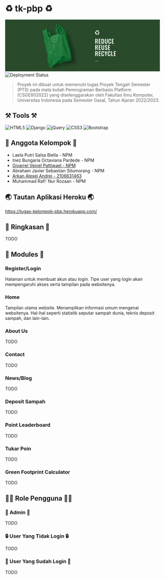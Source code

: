 # ♻️ tk-pbp ♻️
![a](banner.png)
![Deployment Status](https://github.com/arkanalexei/tk-pbp/actions/workflows/dpl.yml/badge.svg)
>Proyek ini dibuat untuk memenuhi tugas Proyek Tengah Semester (PTS) pada mata kuliah Pemrograman Berbasis Platform (CSGE602022) yang diselenggarakan oleh Fakultas Ilmu Komputer, Universitas Indonesia pada Semester Gasal, Tahun Ajaran 2022/2023.

## ⚒️ Tools ⚒️
![HTML5](https://img.shields.io/badge/html5-%23E34F26.svg?style=for-the-badge&logo=html5&logoColor=white)
![Django](https://img.shields.io/badge/django-%23092E20.svg?style=for-the-badge&logo=django&logoColor=white)
![jQuery](https://img.shields.io/badge/jquery-%230769AD.svg?style=for-the-badge&logo=jquery&logoColor=white)
![CSS3](https://img.shields.io/badge/css3-%231572B6.svg?style=for-the-badge&logo=css3&logoColor=white)
![Bootstrap](https://img.shields.io/badge/bootstrap-%23563D7C.svg?style=for-the-badge&logo=bootstrap&logoColor=white) 


## 👤 Anggota Kelompok 👤
- Laela Putri Salsa Biella - NPM
- Inez Bungaria Octaviana Pardede - NPM
- [Givarrel Veivel Pattiwael - NPM](https://github.com/Veivel)
- Abraham Javier Sebastian Situmorang - NPM
- [Arkan Alexei Andrei - 2106631463](https://github.com/arkanalexei)
- Muhammad Rafi' Nur Rozaan - NPM

## 🌏 Tautan Aplikasi Heroku 🌏
https://tugas-kelompok-pbp.herokuapp.com/

## 📝 Ringkasan 📝
TODO

## 📃 Modules 📃
### Register/Login
Halaman untuk membuat akun atau login. Tipe user yang login akan mempengaruhi akses serta tampilan pada websitenya.
### Home
Tampilan utama website. Menampilkan informasi umum mengenai websitenya. Hal-hal seperti statistik seputar sampah dunia, teknis deposit sampah, dan lain-lain.
### About Us
TODO

### Contact
TODO

### News/Blog
TODO

### Deposit Sampah
TODO

### Point Leaderboard
TODO

### Tukar Poin
TODO

### Green Footprint Calculator
TODO

## 👨‍💻 Role Pengguna 👨‍💻
### 👤 Admin 👤
TODO

### 🔒 User Yang Tidak Login 🔒
TODO

### 🔑 User Yang Sudah Login 🔑
TODO
